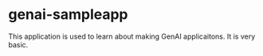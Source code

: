 # genai-sampleapp
This application is used to learn about making GenAI applicaitons.  It is very basic.
